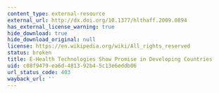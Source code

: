 ```yaml
---
content_type: external-resource
external_url: http://dx.doi.org/10.1377/hlthaff.2009.0894
has_external_license_warning: true
hide_download: true
hide_download_original: null
license: https://en.wikipedia.org/wiki/All_rights_reserved
status: broken
title: E-Health Technologies Show Promise in Developing Countries
uid: c08f9479-ea6d-4813-92b4-5c13e6eddb06
url_status_code: 403
wayback_url: ''
---
```

